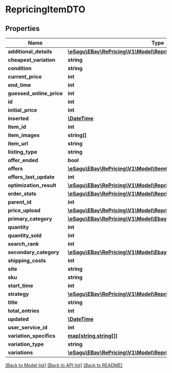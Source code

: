 # RepricingItemDTO

## Properties
Name | Type | Description | Notes
------------ | ------------- | ------------- | -------------
**additional_details** | [**\eSagu\EBay\RePricing\V1\Model\RepricingItemAdditionalDetailsDTO**](RepricingItemAdditionalDetailsDTO.md) |  | [optional] 
**cheapest_variation** | **string** |  | [optional] 
**condition** | **string** |  | [optional] 
**current_price** | **int** |  | [optional] 
**end_time** | **int** |  | [optional] 
**guessed_online_price** | **int** |  | [optional] 
**id** | **int** |  | [optional] 
**initial_price** | **int** |  | [optional] 
**inserted** | [**\DateTime**](\DateTime.md) |  | [optional] 
**item_id** | **int** |  | [optional] 
**item_images** | **string[]** |  | [optional] 
**item_url** | **string** |  | [optional] 
**listing_type** | **string** |  | [optional] 
**offer_ended** | **bool** |  | [optional] 
**offers** | [**\eSagu\EBay\RePricing\V1\Model\ItemOfferDTO[]**](ItemOfferDTO.md) |  | [optional] 
**offers_last_update** | **int** |  | [optional] 
**optimization_result** | [**\eSagu\EBay\RePricing\V1\Model\RepricingItemOptimizationResultDTO**](RepricingItemOptimizationResultDTO.md) |  | [optional] 
**order_stats** | [**\eSagu\EBay\RePricing\V1\Model\RepricingItemOrderStatsDTO**](RepricingItemOrderStatsDTO.md) |  | [optional] 
**parent_id** | **int** |  | [optional] 
**price_upload** | [**\eSagu\EBay\RePricing\V1\Model\RepricingItemPriceUploadDTO**](RepricingItemPriceUploadDTO.md) |  | [optional] 
**primary_category** | [**\eSagu\EBay\RePricing\V1\Model\EbayCategoryDTO**](EbayCategoryDTO.md) |  | [optional] 
**quantity** | **int** |  | [optional] 
**quantity_sold** | **int** |  | [optional] 
**search_rank** | **int** |  | [optional] 
**secondary_category** | [**\eSagu\EBay\RePricing\V1\Model\EbayCategoryDTO**](EbayCategoryDTO.md) |  | [optional] 
**shipping_costs** | **int** |  | [optional] 
**site** | **string** |  | [optional] 
**sku** | **string** |  | [optional] 
**start_time** | **int** |  | [optional] 
**strategy** | [**\eSagu\EBay\RePricing\V1\Model\RepricingItemStrategyDTO**](RepricingItemStrategyDTO.md) |  | [optional] 
**title** | **string** |  | [optional] 
**total_entries** | **int** |  | [optional] 
**updated** | [**\DateTime**](\DateTime.md) |  | [optional] 
**user_service_id** | **int** |  | [optional] 
**variation_specifics** | [**map[string,string[]]**](array.md) |  | [optional] 
**variation_type** | **string** |  | [optional] 
**variations** | [**\eSagu\EBay\RePricing\V1\Model\RepricingItemDTO[]**](RepricingItemDTO.md) |  | [optional] 

[[Back to Model list]](../README.md#documentation-for-models) [[Back to API list]](../README.md#documentation-for-api-endpoints) [[Back to README]](../README.md)


